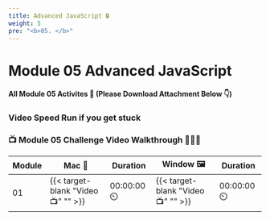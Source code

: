 ```yaml
---
title: Advanced JavaScript 🔒 
weight: 5
pre: "<b>0️5. </b>"
---
```


# Module 05 Advanced JavaScript

#### All Module 05 Activites  📂 (Please Download Attachment Below 👇) 


### Video Speed Run if you get stuck 
### 📺 Module 05 Challenge Video Walkthrough 🏃‍♀️🏃
| Module | Mac 🍎 | Duration    | Window 🖼️ | Duration |
| ------  | ------ | ----------- |---------  | --------- |
| 01 | {{< target-blank "Video 📺" "" >}}  |  00:00:00  ⏲️ |  {{< target-blank "Video 📺" "" >}}  |  00:00:00 ⏲️ |